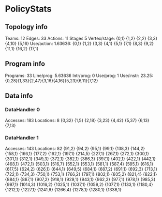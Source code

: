# PolicyStats
## Topology info
Teams:		12
Edges:		33
Actions:	11
Stages		5
Vertex/stage:	{0,1} {1,2} {2,2} {3,3} {4,10} {5,16} 
Use/action:	1.63636: {0,1} {1,2} {3,3} {4,1} {5,1} {7,1} {8,3} {9,2} {11,1} {16,2} {17,1} 

## Program info
Programs:	33
Line/prog:	5.63636
Intr/prog:	0
Use/prog:	1
Use/instr:	23.25: {0,28}{1,33}{2,47}{3,16}{4,16}{5,23}{6,11}{7,12}

## Data info

### DataHandler 0
Accesses:	183
Locations:	8
{0,32} {1,5} {2,18} {3,23} {4,42} {5,37} {6,13} {7,13} 

### DataHandler 1
Accesses:	143
Locations:	82
{91,2} {94,2} {95,1} {99,1} {138,3} {144,2} {158,1} {166,1} {177,2} {192,1} {197,1} {214,5} {227,1} {267,1} {272,1} {300,1} {301,1} {312,1} {349,3} {372,1} {382,1} {386,3} {397,1} {402,1} {422,1} {442,1} {468,1} {472,1} {503,1} {516,7} {552,1} {553,1} {581,1} {587,4} {595,1} {616,1} {617,5} {624,2} {626,1} {644,1} {649,5} {684,1} {687,2} {691,1} {692,3} {713,1} {722,1} {734,3} {750,1} {753,1} {766,2} {797,1} {802,1} {805,2} {821,4} {822,1} {884,1} {887,1} {907,2} {918,1} {929,1} {943,1} {962,2} {977,1} {978,1} {985,3} {997,1} {1014,3} {1016,2} {1025,1} {1037,1} {1059,2} {1077,1} {1133,1} {1180,4} {1212,1} {1227,1} {1241,6} {1266,4} {1278,1} {1280,1} {1338,1} 